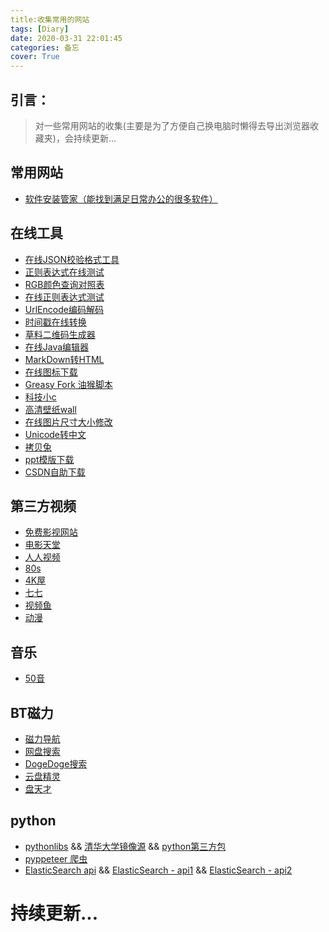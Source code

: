 ```yaml
---
title:收集常用的网站
tags: [Diary]
date: 2020-03-31 22:01:45
categories: 备忘
cover: True
---
```

## 引言：
> 对一些常用网站的收集(主要是为了方便自己换电脑时懒得去导出浏览器收藏夹)，会持续更新...

## 常用网站

- [软件安装管家（能找到满足日常办公的很多软件）](https://mp.weixin.qq.com/s?__biz=MzIwMjE1MjMyMw==&mid=502712528&idx=1&sn=7ad9553cc39e533d16f6844507a5cd24)

<!-- more -->

## 在线工具

- [在线JSON校验格式工具](<http://www.bejson.com/>)
- [正则表达式在线测试](<http://tool.chinaz.com/regex/>)
- [RGB颜色查询对照表](<https://www.114la.com/other/rgb.htm>)
- [在线正则表达式测试](<http://tool.oschina.net/regex/>)
- [UrlEncode编码解码](<http://tool.chinaz.com/tools/urlencode.aspx>)
- [时间戳在线转换](<http://tool.chinaz.com/Tools/unixtime.aspx>)
- [草料二维码生成器](<https://cli.im/>)
- [在线Java编辑器](<https://www.jdoodle.com/online-java-compiler>)
- [MarkDown转HTML](<https://www.it399.com/code/markdown2html>)
- [在线图标下载](<https://www.easyicon.net/>)
- [Greasy Fork 油猴脚本](<https://greasyfork.org/zh-CN>)
- [科技小c](<http://www.kejixiaoc.com/>)
- [高清壁纸wall](<https://wall.alphacoders.com/?lang=Chinese>)
- [在线图片尺寸大小修改](<https://www.gaitubao.com/>)
- [Unicode转中文](http://tool.chinaz.com/tools/unicode.aspx)
- [拷贝兔](<https://cp.anyknew.com/>)
- [ppt模版下载](http://www.ypppt.com/)
- [CSDN自助下载](http://kuaitu888.com/)

## 第三方视频

- [免费影视网站](https://hao.su/531/)
- [电影天堂](<https://www.dytt8.net/>)
- [人人视频](<http://www.zmz2019.com/rrys/index.html>)
- [80s](<https://www.80s.tw/>)
- [4K屋](<http://www.kkkkmao.com/>)
- [七七](<https://www.133kp.com/>)
- [视频鱼](<http://www.shipinyu.com/>)
- [动漫](https://www.agefans.tv/)

## 音乐

- [50音](https://www.50yin.com/)

## BT磁力

- [磁力导航](<http://hao.su/909>)
- [网盘搜索](<https://www.xiaobaipan.com/>) 
- [DogeDoge搜索](<https://www.dogedoge.com/>)
- [云盘精灵](https://www.yunpanjingling.com/)
- [盘天才](https://www.pantianxia.com/)

## python

- [pythonlibs](<https://www.lfd.uci.edu/~gohlke/pythonlibs/>) && [清华大学镜像源](<https://mirrors.tuna.tsinghua.edu.cn/anaconda/archive/>) && [python第三方包](<https://www.python.org/ftp/python/>)
- [pyppeteer 爬虫](<https://miyakogi.github.io/pyppeteer/>)
- [ElasticSearch api](<https://elasticsearch-dsl.readthedocs.io/en/latest/api.html>) && [ElasticSearch - api1](<http://fingerchou.com/2017/08/12/elasticsearch-dsl-with-python-usage-1/>) && [ElasticSearch - api2](<http://fingerchou.com/2017/08/13/elasticsearch-dsl-with-python-usage-2/>)

# 持续更新...
